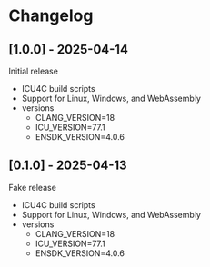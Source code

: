 # Changelog

## [1.0.0] - 2025-04-14

Initial release
- ICU4C build scripts
- Support for Linux, Windows, and WebAssembly
- versions
  - CLANG_VERSION=18
  - ICU_VERSION=77.1
  - ENSDK_VERSION=4.0.6

## [0.1.0] - 2025-04-13

Fake release
- ICU4C build scripts
- Support for Linux, Windows, and WebAssembly
- versions
  - CLANG_VERSION=18
  - ICU_VERSION=77.1
  - ENSDK_VERSION=4.0.6
